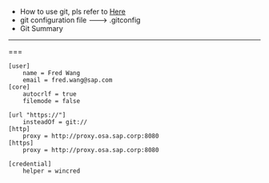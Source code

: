 * How to use git, pls refer to [Here](https://github.com/xirong/my-git)
* git configuration file ---> .gitconfig
* Git Summary

***
===


```
[user]
	name = Fred Wang
	email = fred.wang@sap.com
[core]
	autocrlf = true
	filemode = false

[url "https://"]
	insteadOf = git://
[http]
	proxy = http://proxy.osa.sap.corp:8080
[https]
	proxy = http://proxy.osa.sap.corp:8080

[credential]
	helper = wincred

```
